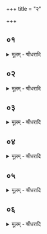 +++
title = "२"

+++


## ०१
<details><summary>मूलम् - श्रीधरादि</summary>

गायत्री᳘मनुवा᳘क्याम᳘न्वाह॥  
त्रि᳘पदा वै᳘ गायत्री त्र᳘य ऽइमे᳘ लोका᳘ ऽइमा᳘ने᳘वैत᳘ल्लोका᳘न्देवाः प्र᳘त्यष्ठापयन्॥
</details>

## ०२
<details><summary>मूलम् - श्रीधरादि</summary>

(न्न᳘) अ᳘थ त्रिष्टु᳘भा यजति[[!!]]॥  
च᳘तुष्पदा वै᳘ त्रिष्टुप्च᳘तुष्पादाः पश᳘वस्त᳘त्पशू᳘ने᳘वैत᳘देषु[[!!]] लोके᳘षु प्र᳘तिष्ठितेषु देवाः प्र᳘त्यष्ठापय᳘न्॥
</details>

## ०३
<details><summary>मूलम् - श्रीधरादि</summary>

(न्द्व्य) द्व्यक्षरो व्वषट्कारः᳘॥  
(रो᳘) द्विपाद्वै पु᳘रुषस्तत्पु᳘रुषमे᳘वैतद्द्विपा᳘दमेषु᳘ पशु᳘षु प्र᳘तिष्ठितेषु देवाः प्र᳘त्यष्ठापयन्॥
</details>

## ०४
<details><summary>मूलम् - श्रीधरादि</summary>

(न्त्सो) सो ऽयं᳘ द्विपात्पु᳘रुषः॥  
पशु᳘षु प्र᳘तिष्ठित ऽएव᳘मे᳘वैष᳘ ऽएत᳘ल्लोकान्प्र᳘तिष्ठापयति लोके᳘षु प्र᳘तिष्ठितेषु पशून्प्र᳘तिष्ठापयति पशु᳘षु प्र᳘तिष्ठितेष्वात्मा᳘नं प्र᳘तिष्ठापयत्येव᳘मेष पु᳘रुषः पशु᳘षु प्र᳘तिष्ठितो य᳘ ऽएवं᳘ व्विद्वान्य᳘जते॥
</details>

## ०५
<details><summary>मूलम् - श्रीधरादि</summary>

(ते᳘ ऽथ) अ᳘थ यद्व᳘षट्कृते जुहो᳘ति॥  
(त्ये) एष वै᳘ व्वषट्कारो य᳘ ऽएष त᳘पति स᳘ ऽएष᳘ मृत्युस्त᳘देनमुप᳘रिष्टान्मृत्योः स᳘ᳫँ᳘स्करोति त᳘देनम᳘तो जनयति स᳘ ऽएतं᳘ मृत्युम᳘तिमुच्यते यज्ञो वा᳘ ऽअस्यात्मा᳘ भवति त᳘द्यज्ञ᳘ ऽएव᳘ भू᳘त्वैत᳘न्मृत्युम᳘तिमुच्यत ऽएते᳘नो हास्य स᳘र्व्वे यज्ञक्रत᳘व ऽएतं᳘ मृत्युम᳘तिमुक्ताः॥ शतं ॥ ५६०० ॥
</details>

## ०६
<details><summary>मूलम् - श्रीधरादि</summary>

(क्ता ऽअ᳘) अ᳘थ या᳘मेतामा᳘हुतिं जुहो᳘ति॥  
(त्ये) एषा᳘ ह वा᳘ ऽअस्या᳘हुतिरमु᳘ष्मिंल्लोक᳘ ऽआत्मा᳘ भवति स᳘ य᳘दैवं वि᳘दस्मा᳘ल्लोकात्प्रैत्य᳘थैनमेषा᳘ ऽऽहुतिरेत᳘स्य पृष्ठे᳘ सत्या᳘ह्वयत्ये᳘ह्यहं वै᳘ त ऽइ᳘हा᳘त्मा ऽस्मी᳘ति तद्य᳘दाह्व᳘यति त᳘स्मादा᳘हुतिर्न्ना᳘म॥
</details>